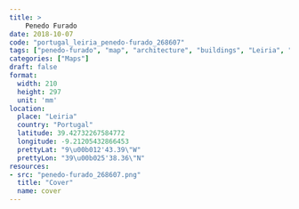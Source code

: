 ```yaml
---
title: > 
    Penedo Furado
date: 2018-10-07
code: "portugal_leiria_penedo-furado_268607"
tags: ["penedo-furado", "map", "architecture", "buildings", "Leiria", "Portugal"]
categories: ["Maps"]
draft: false
format:
  width: 210
  height: 297
  unit: 'mm'
location:
  place: "Leiria"
  country: "Portugal"
  latitude: 39.42732267584772
  longitude: -9.21205432866453
  prettyLat: "9\u00b012'43.39\"W"
  prettyLon: "39\u00b025'38.36\"N"
resources:
- src: "penedo-furado_268607.png"
  title: "Cover"
  name: cover
---
```

